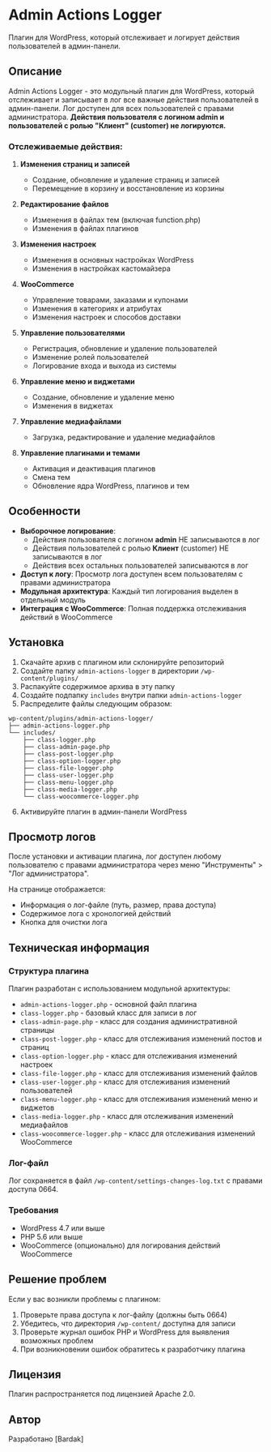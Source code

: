 # Admin Actions Logger

Плагин для WordPress, который отслеживает и логирует действия пользователей в админ-панели.

## Описание

Admin Actions Logger - это модульный плагин для WordPress, который отслеживает и записывает в лог все важные действия пользователей в админ-панели. Лог доступен для всех пользователей с правами администратора. **Действия пользователя с логином admin и пользователей с ролью "Клиент" (customer) не логируются.**

### Отслеживаемые действия:

1. **Изменения страниц и записей**
   - Создание, обновление и удаление страниц и записей
   - Перемещение в корзину и восстановление из корзины

2. **Редактирование файлов**
   - Изменения в файлах тем (включая function.php)
   - Изменения в файлах плагинов

3. **Изменения настроек**
   - Изменения в основных настройках WordPress
   - Изменения в настройках кастомайзера

4. **WooCommerce**
   - Управление товарами, заказами и купонами
   - Изменения в категориях и атрибутах
   - Изменения настроек и способов доставки

5. **Управление пользователями**
   - Регистрация, обновление и удаление пользователей
   - Изменение ролей пользователей
   - Логирование входа и выхода из системы

6. **Управление меню и виджетами**
   - Создание, обновление и удаление меню
   - Изменения в виджетах

7. **Управление медиафайлами**
   - Загрузка, редактирование и удаление медиафайлов

8. **Управление плагинами и темами**
   - Активация и деактивация плагинов
   - Смена тем
   - Обновление ядра WordPress, плагинов и тем

## Особенности

- **Выборочное логирование**: 
  - Действия пользователя с логином **admin** НЕ записываются в лог
  - Действия пользователей с ролью **Клиент** (customer) НЕ записываются в лог
  - Действия всех остальных пользователей записываются в лог
- **Доступ к логу**: Просмотр лога доступен всем пользователям с правами администратора
- **Модульная архитектура**: Каждый тип логирования выделен в отдельный модуль
- **Интеграция с WooCommerce**: Полная поддержка отслеживания действий в WooCommerce

## Установка

1. Скачайте архив с плагином или склонируйте репозиторий
2. Создайте папку `admin-actions-logger` в директории `/wp-content/plugins/`
3. Распакуйте содержимое архива в эту папку
4. Создайте подпапку `includes` внутри папки `admin-actions-logger`
5. Распределите файлы следующим образом:

```
wp-content/plugins/admin-actions-logger/
├── admin-actions-logger.php
└── includes/
    ├── class-logger.php
    ├── class-admin-page.php
    ├── class-post-logger.php
    ├── class-option-logger.php
    ├── class-file-logger.php
    ├── class-user-logger.php
    ├── class-menu-logger.php
    ├── class-media-logger.php
    └── class-woocommerce-logger.php
```

6. Активируйте плагин в админ-панели WordPress

## Просмотр логов

После установки и активации плагина, лог доступен любому пользователю с правами администратора через меню "Инструменты" > "Лог администратора".

На странице отображается:
- Информация о лог-файле (путь, размер, права доступа)
- Содержимое лога с хронологией действий
- Кнопка для очистки лога

## Техническая информация

### Структура плагина

Плагин разработан с использованием модульной архитектуры:

- `admin-actions-logger.php` - основной файл плагина
- `class-logger.php` - базовый класс для записи в лог
- `class-admin-page.php` - класс для создания административной страницы
- `class-post-logger.php` - класс для отслеживания изменений постов и страниц
- `class-option-logger.php` - класс для отслеживания изменений настроек
- `class-file-logger.php` - класс для отслеживания изменений файлов
- `class-user-logger.php` - класс для отслеживания изменений пользователей
- `class-menu-logger.php` - класс для отслеживания изменений меню и виджетов
- `class-media-logger.php` - класс для отслеживания изменений медиафайлов
- `class-woocommerce-logger.php` - класс для отслеживания изменений WooCommerce

### Лог-файл

Лог сохраняется в файл `/wp-content/settings-changes-log.txt` с правами доступа 0664.

### Требования

- WordPress 4.7 или выше
- PHP 5.6 или выше
- WooCommerce (опционально) для логирования действий WooCommerce

## Решение проблем

Если у вас возникли проблемы с плагином:

1. Проверьте права доступа к лог-файлу (должны быть 0664)
2. Убедитесь, что директория `/wp-content/` доступна для записи
3. Проверьте журнал ошибок PHP и WordPress для выявления возможных проблем
4. При возникновении ошибок обратитесь к разработчику плагина

## Лицензия

Плагин распространяется под лицензией Apache 2.0.

## Автор

Разработано [Bardak]
